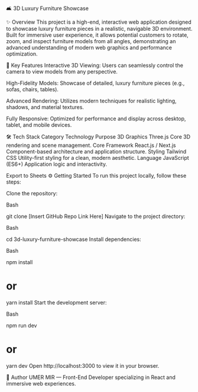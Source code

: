 🛋️ 3D Luxury Furniture Showcase

✨ Overview
This project is a high-end, interactive web application designed to showcase luxury furniture pieces in a realistic, navigable 3D environment. Built for immersive user experience, it allows potential customers to rotate, zoom, and inspect furniture models from all angles, demonstrating an advanced understanding of modern web graphics and performance optimization.

🚀 Key Features
Interactive 3D Viewing: Users can seamlessly control the camera to view models from any perspective.

High-Fidelity Models: Showcase of detailed, luxury furniture pieces (e.g., sofas, chairs, tables).

Advanced Rendering: Utilizes modern techniques for realistic lighting, shadows, and material textures.

Fully Responsive: Optimized for performance and display across desktop, tablet, and mobile devices.

🛠️ Tech Stack
Category	Technology	Purpose
3D Graphics	Three.js	Core 3D rendering and scene management.
Core Framework	React.js / Next.js	Component-based architecture and application structure.
Styling	Tailwind CSS	Utility-first styling for a clean, modern aesthetic.
Language	JavaScript (ES6+)	Application logic and interactivity.

Export to Sheets
⚙️ Getting Started
To run this project locally, follow these steps:

Clone the repository:

Bash

git clone [Insert GitHub Repo Link Here]
Navigate to the project directory:

Bash

cd 3d-luxury-furniture-showcase
Install dependencies:

Bash

npm install
# or
yarn install
Start the development server:

Bash

npm run dev
# or
yarn dev
Open http://localhost:3000 to view it in your browser.

👤 Author
UMER MIR — Front-End Developer specializing in React and immersive web experiences.
